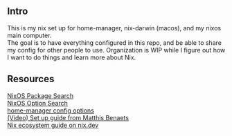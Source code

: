 ## Intro

This is my nix set up for home-manager, nix-darwin (macos), and my nixos main computer.  
The goal is to have everything configured in this repo, and be able to share my config for other people to use. 
Organization is WIP while I figure out how I want to do things and learn more about Nix.

## Resources

[NixOS Package Search](https://search.nixos.org/packages)  
[NixOS Option Search](https://search.nixos.org/options?)  
[home-manager config options](https://rycee.gitlab.io/home-manager/options.html)  
[(Video) Set up guide from Matthis Benaets](https://www.youtube.com/watch?v=AGVXJ-TIv3Y)  
[Nix ecosystem guide on nix.dev](https://nix.dev/tutorials)
